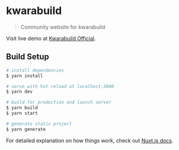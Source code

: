 # kwarabuild

> Community website for kwarabuild

Visit live demo at [Kwarabuild Official](https://kwarabuild.herokuapp.com).

## Build Setup

``` bash
# install dependencies
$ yarn install

# serve with hot reload at localhost:3000
$ yarn dev

# build for production and launch server
$ yarn build
$ yarn start

# generate static project
$ yarn generate
```

For detailed explanation on how things work, check out [Nuxt.js docs](https://nuxtjs.org).
